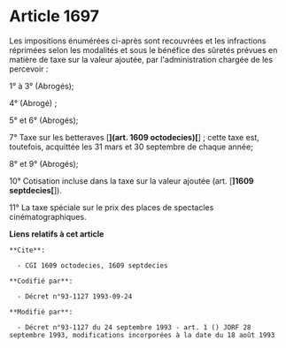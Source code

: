 # Article 1697

Les impositions énumérées ci-après sont recouvrées et les infractions réprimées selon les modalités et sous le bénéfice des
sûretés prévues en matière de taxe sur la valeur ajoutée, par l'administration chargée de les percevoir :

1° à 3° (Abrogés);

4° (Abrogé) ;

5° et 6° (Abrogés);

7° Taxe sur les betteraves [**](art. 1609 octodecies)[**] ; cette taxe est, toutefois, acquittée les 31 mars et 30 septembre
de chaque année;

8° et 9° (Abrogés);

10° Cotisation incluse dans la taxe sur la valeur ajoutée (art. [**]1609 septdecies[**]).

11° La taxe spéciale sur le prix des places de spectacles cinématographiques.

**Liens relatifs à cet article**

	**Cite**:

	  - CGI 1609 octodecies, 1609 septdecies

	**Codifié par**:

	  - Décret n°93-1127 1993-09-24

	**Modifié par**:

	  - Décret n°93-1127 du 24 septembre 1993 - art. 1 () JORF 28 septembre 1993, modifications incorporées à la date du 18 août 1993
